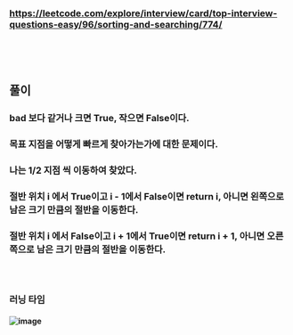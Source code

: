 ### https://leetcode.com/explore/interview/card/top-interview-questions-easy/96/sorting-and-searching/774/
### <br/><br/>

## 풀이
### bad 보다 같거나 크면 True, 작으면 False이다.
### 목표 지점을 어떻게 빠르게 찾아가는가에 대한 문제이다.
### 나는 1/2 지점 씩 이동하여 찾았다.
### 절반 위치 i 에서 True이고 i - 1에서 False이면 return i, 아니면 왼쪽으로 남은 크기 만큼의 절반을 이동한다.
### 절반 위치 i 에서 False이고 i + 1에서 True이면 return i + 1, 아니면 오른쪽으로 남은 크기 만큼의 절반을 이동한다.
### <br/>

### 러닝 타임
#### ![image](https://github.com/user-attachments/assets/fae7a004-94c2-4ab3-a88f-e7567ff8e853)


